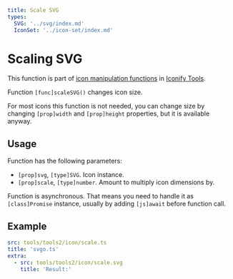 ```yaml
title: Scale SVG
types:
  SVG: '../svg/index.md'
  IconSet: '../icon-set/index.md'
```

# Scaling SVG

This function is part of [icon manipulation functions](./index.md) in [Iconify Tools](../index.md).

Function `[func]scaleSVG()` changes icon size.

For most icons this function is not needed, you can change size by changing `[prop]width` and `[prop]height` properties, but it is available anyway.

## Usage

Function has the following parameters:

- `[prop]svg`, `[type]SVG`. Icon instance.
- `[prop]scale`, `[type]number`. Amount to multiply icon dimensions by.

Function is asynchronous. That means you need to handle it as `[class]Promise` instance, usually by adding `[js]await` before function call.

## Example

```yaml
src: tools/tools2/icon/scale.ts
title: 'svgo.ts'
extra:
  - src: tools/tools2/icon/scale.svg
    title: 'Result:'
```
